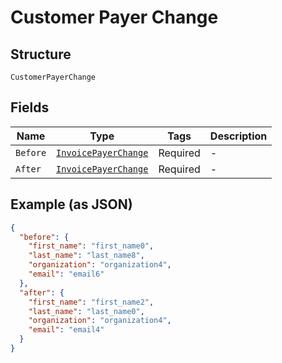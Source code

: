 
# Customer Payer Change

## Structure

`CustomerPayerChange`

## Fields

| Name | Type | Tags | Description |
|  --- | --- | --- | --- |
| `Before` | [`InvoicePayerChange`](../../doc/models/invoice-payer-change.md) | Required | - |
| `After` | [`InvoicePayerChange`](../../doc/models/invoice-payer-change.md) | Required | - |

## Example (as JSON)

```json
{
  "before": {
    "first_name": "first_name0",
    "last_name": "last_name8",
    "organization": "organization4",
    "email": "email6"
  },
  "after": {
    "first_name": "first_name2",
    "last_name": "last_name0",
    "organization": "organization4",
    "email": "email4"
  }
}
```

